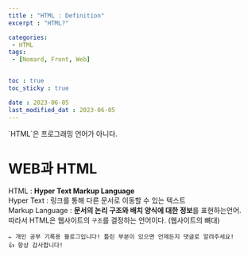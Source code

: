 ```yaml
---
title : "HTML : Definition"
excerpt : "HTML?"

categories: 
 - HTML
tags: 
 - [Nomard, Front, Web]


toc : true
toc_sticky : true

date : 2023-06-05
last_modified_dat : 2023-06-05
---
```


<div class='notice--info' markdown='1'>
`HTML`은  프로그래밍 언어가 아니다. 
</div>

# WEB과 HTML
HTML : **Hyper Text Markup Language**  
Hyper Text : 링크를 통해 다른 문서로 이동할 수 있는 텍스트  
Markup Language : **문서의 논리 구조와 배치 양식에 대한 정보**를 표현하는언어.  
따라서 HTML은 웹사이트의 `구조`를 결정하는 언어이다. (웹사이트의 뼈대)  

```
✏️ 개인 공부 기록용 블로그입니다! 틀린 부분이 있으면 언제든지 댓글로 알려주세요!
👍 항상 감사합니다!
```